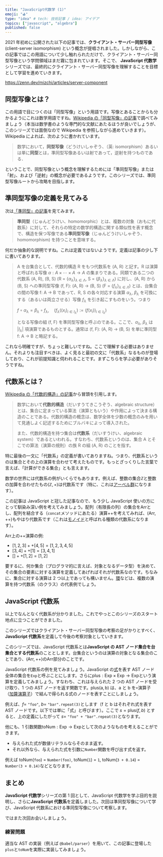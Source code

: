```yaml
---
title: "JavaScript代数学 (1)"
emoji: "⛳"
type: "idea" # tech: 技術記事 / idea: アイデア
topics: ["javascript", "algebra"]
published: false
---
```


2021 年初めに公開された以下の記事では、**クライアント・サーバー同型写像** (client-server isomorphism) という概念が提唱されました。しかしながら、この記事ではこの用語について少し触れられただけで、クライアント・サーバー同型写像という学問領域はまだ霧に包まれています。そこで、 **JavaScript 代数学**シリーズでは、最終的にクライアント・サーバー同型写像を理解することを目標として学習を進めていきます。

https://zenn.dev/mizchi/articles/server-component

## 同型写像とは？

この用語で目につくのは「同型写像」という用語です。写像とあることからも分かるようにこれは数学用語ですね。[Wikipedia の「同型写像」の記事](https://ja.wikipedia.org/wiki/%E5%90%8C%E5%9E%8B%E5%86%99%E5%83%8F)で調べてみましょう（本当は数学書のような専門的な文献にあたるほうが良いでしょうが、このシリーズでは面倒なので Wikipedia を参照しながら進めていきます）。Wikipedia によれば、次のように書かれています。

> 数学において，**同型写像**（どうけいしゃぞう、（英: isomorphism）あるいは単に**同型**とは，準同型写像あるいは射であって，逆射を持つものである．

ということで、同型写像という概念を理解するためには「準同型写像」または「射」、および「逆射」の概念が必要であるようです。このシリーズでは、準同型写像ルートから攻略を目指します。

## 準同型写像の定義を見てみる

次は[「準同型」の記事](https://ja.wikipedia.org/wiki/%E6%BA%96%E5%90%8C%E5%9E%8B)を見てみます。

> **準同型**（じゅんどうけい、homomorphic）とは、複数の対象（おもに代数系）に対して、それらの特定の数学的構造に関する類似性を表す概念で、構造を保つ写像である**準同型写像**（じゅんどうけいしゃぞう、homomorphism) を持つことを意味する。

何だか抽象的な説明ですね。これは定義ではないようです。定義は記事の少し下に書いてあります。

> A を台集合として、代数的構造 R をもつ代数系を (A, R) と記す。R は演算と呼ばれる写像 $\alpha: A \times \cdots \times A \to A$ の集まりである。同類である二つの代数系 (A, R), (B, S) (R = $\{\alpha_\lambda\}_{\lambda \in \Lambda}$, S = $\{\beta_\lambda\}_{\lambda \in \Lambda}$) に対し、(A, R) から (B, S) への準同型写像 (f, F): (A, R) → (B, S) (F = $\{f_\lambda\}_{\lambda \in \Lambda}$) とは、台集合の間の写像 f: A → B であって、R, S の各々対応する演算 $\alpha_\lambda$, $\beta_\lambda$ を可換にする（あるいは両立させる）写像 $f_\lambda$ を引き起こすものをいう。つまり
>
> ${\displaystyle f\circ \alpha _{\lambda }=\beta _{\lambda }\circ f_{\lambda },\quad {\Bigg (}f_{\lambda }((x_{i})_{i\in I_{\lambda }}):=(f(x_{i}))_{i\in I_{\lambda }}{\Bigg )}}$
>
> となる写像の組 (f, F) を準同型写像と呼ぶのである。ここで、$\alpha_\lambda$, $\beta_\lambda$ は $|I_\lambda|$ 項演算であるものとする。通常は (f, F): (A, R) → (B, S) を単に準同型 f: A → B と略記する。

これなら明確ですが、ちょっと難しいですね。ここで理解する必要はありません。それよりも注目すべきは、よく見ると最初の文に「代数系」なるものが登場しており、これが前提知識と伺われることです。まずこちらを学ぶ必要がありそうですね。

## 代数系とは？

[Wikipedia の「代数的構造」の記事](https://ja.wikipedia.org/wiki/%E4%BB%A3%E6%95%B0%E7%9A%84%E6%A7%8B%E9%80%A0)から冒頭を引用します。

> 数学において**代数的構造**（だいすうてきこうぞう、algebraic structure）とは、集合に定まっている算法（演算ともいう）や作用によって決まる構造のことである。代数的構造の概念は、数学全体を少数の概念のみを用いて見通しよく記述するためにブルバキによって導入された。
>
> また、代数的構造を持つ集合は**代数系**（だいすうけい、algebraic system）であるといわれる。すなわち、代数系というのは、集合 A とそこでの算法（演算の規則）の族 R の組 (A, R) のことを指す。

特に最後の一文に「代数系」の定義が書いてありますね。つまり、代数系というのは集合とその上の演算を合わせて考えたものです。もっとざっくりした言葉で言えば、「計算ができる集合」とも言えます。

数学の世界には代数系の例がいくらでもあります。例えば、整数の集合${\mathbb Z}$と整数の加算を合わせたもの$(\mathbb{Z}, +)$は代数系です（特に、これは[アーベル群](https://ja.wikipedia.org/wiki/%E3%82%A2%E3%83%BC%E3%83%99%E3%83%AB%E7%BE%A4)になります）。

この記事は JavaScript と冠した記事なので、もう少し JavaScript 使いの方にとって馴染み深い例を考えてみましょう。配列（有限長の列）の集合を$\mathrm{Arr}$とし、配列を結合する（`concat`メソッドにあたる）演算$++$を考えてみれば、$(\mathrm{Arr}, ++)$もやはり代数系です（これは[モノイド](https://ja.wikipedia.org/wiki/%E3%83%A2%E3%83%8E%E3%82%A4%E3%83%89)と呼ばれる種類の代数系になります）。

$\mathrm{Arr}$上の$++$演算の例:

- $[1, 2, 3] ++ [4, 5] = [1, 2, 3, 4, 5]$
- $[3, 4] ++ [1] = [3, 4, 1]$
- $[] ++ [1, 2] = [1, 2]$

要するに、何か集合（プログラマ的に言えば、対象となるデータ型）を決めて、その集合の要素に対する演算を定義してあげればそれが代数系なのです。ちなみに、集合に対する演算は 2 つ以上であっても構いません。[環](<https://ja.wikipedia.org/wiki/%E7%92%B0_(%E6%95%B0%E5%AD%A6)>)などは、複数の演算を持つ代数系（のクラス）の代表例でしょう。

## JavaScript 代数系

以上でなんとなく代数系が分かりました。これでやっとこのシリーズのスタート地点に立つことができました。

このシリーズではクライアント・サーバー同型写像の考察の足がかりとすべく、 **JavaScript 代数系**を定義して今後の考察対象としていきます。

このシリーズでは、JavaScript 代数系とは**JavaScript の AST ノード集合を台集合とする代数系**のこととします。台集合というのは演算の対象となる集合のことであり、$(\mathrm{Arr}, ++)$の$\mathrm{Arr}$部分のことです。

JavaScript 代数系の例を見てみましょう。JavaScript の[式](https://tc39.es/ecma262/#prod-Expression)を表す AST ノード全体の集合を`Exp`と呼ぶことにします。さらに$\mathrm{plus}: \mathrm{Exp} \times \mathrm{Exp} \to \mathrm{Exp}$という演算を定義してみましょう。すなわち、これは与えられた 2 つの AST ノードを受け取り、1 つの AST ノードを返す関数です。$\mathrm{plus}(\mathrm{a}, \mathrm{b})$ は、a と b を`+`演算子（[加算演算子](https://tc39.es/ecma262/#sec-additive-operators)）で結んで得られる式のノードを表すことにしましょう。

例えば、$f =$ `"foo"`, $b =$ `"bar".repeat(3)`とします（f と b はそれぞれ式を表す AST ノードです。以下では単に「式」と呼びます）。ここで $s = \mathrm{plus}(f, b)$ とすると、上の定義にしたがって $s =$ `"foo" + "bar".repeat(3)`となります。

他にも、1 引数関数$\mathrm{toNum}: \mathrm{Exp} \to \mathrm{Exp}$として次のようなものを考えることができます。

- 与えられた式が数値リテラルならそのまま返す。
- それ以外なら、与えられた式を引数に`Number`関数を呼び出す式を返す。

例えば toNum(`foo`) = `Number(foo)`, toNum(`1`) = `1`, toNum(`3 + 0.14`) = `Number(3 + 0.14)`などとなります。

## まとめ

**JavaScript 代数学**シリーズの第 1 回として、JavaScript 代数学を学ぶ目的を説明し、さらに**JavaScript 代数系**を定義しました。次回は準同型写像について学び、JavaScript 代数系における準同型写像について考察します。

ではまた次回お会いしましょう。

### 練習問題

適当な AST の実装（例えば `@babel/parser`）を用いて、この記事に登場した`plus`と`toNum`を実際に実装してみましょう。

